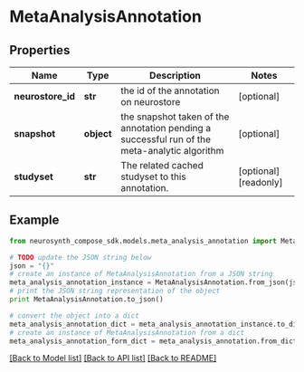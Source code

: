 # MetaAnalysisAnnotation


## Properties
Name | Type | Description | Notes
------------ | ------------- | ------------- | -------------
**neurostore_id** | **str** | the id of the annotation on neurostore | [optional] 
**snapshot** | **object** | the snapshot taken of the annotation pending a successful run of the meta-analytic algorithm | [optional] 
**studyset** | **str** | The related cached studyset to this annotation. | [optional] [readonly] 

## Example

```python
from neurosynth_compose_sdk.models.meta_analysis_annotation import MetaAnalysisAnnotation

# TODO update the JSON string below
json = "{}"
# create an instance of MetaAnalysisAnnotation from a JSON string
meta_analysis_annotation_instance = MetaAnalysisAnnotation.from_json(json)
# print the JSON string representation of the object
print MetaAnalysisAnnotation.to_json()

# convert the object into a dict
meta_analysis_annotation_dict = meta_analysis_annotation_instance.to_dict()
# create an instance of MetaAnalysisAnnotation from a dict
meta_analysis_annotation_form_dict = meta_analysis_annotation.from_dict(meta_analysis_annotation_dict)
```
[[Back to Model list]](../README.md#documentation-for-models) [[Back to API list]](../README.md#documentation-for-api-endpoints) [[Back to README]](../README.md)


